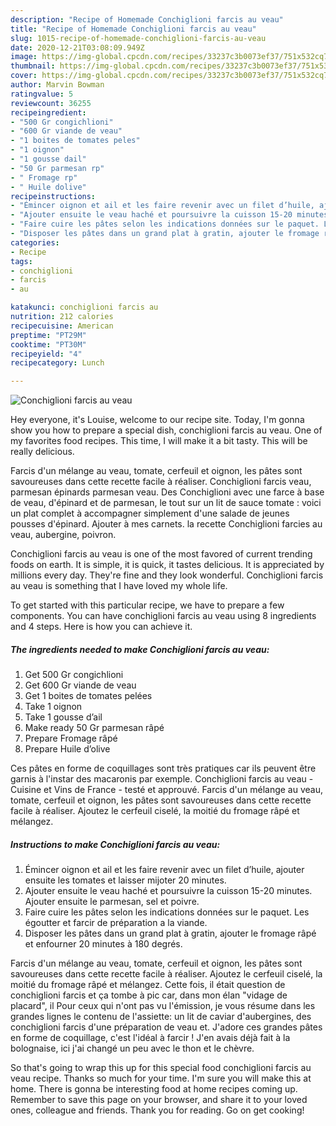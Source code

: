 ```yaml
---
description: "Recipe of Homemade Conchiglioni farcis au veau"
title: "Recipe of Homemade Conchiglioni farcis au veau"
slug: 1015-recipe-of-homemade-conchiglioni-farcis-au-veau
date: 2020-12-21T03:08:09.949Z
image: https://img-global.cpcdn.com/recipes/33237c3b0073ef37/751x532cq70/conchiglioni-farcis-au-veau-photo-principale-de-la-recette.jpg
thumbnail: https://img-global.cpcdn.com/recipes/33237c3b0073ef37/751x532cq70/conchiglioni-farcis-au-veau-photo-principale-de-la-recette.jpg
cover: https://img-global.cpcdn.com/recipes/33237c3b0073ef37/751x532cq70/conchiglioni-farcis-au-veau-photo-principale-de-la-recette.jpg
author: Marvin Bowman
ratingvalue: 5
reviewcount: 36255
recipeingredient:
- "500 Gr congichlioni"
- "600 Gr viande de veau"
- "1 boites de tomates peles"
- "1 oignon"
- "1 gousse dail"
- "50 Gr parmesan rp"
- " Fromage rp"
- " Huile dolive"
recipeinstructions:
- "Émincer oignon et ail et les faire revenir avec un filet d’huile, ajouter ensuite les tomates et laisser mijoter 20 minutes."
- "Ajouter ensuite le veau haché et poursuivre la cuisson 15-20 minutes. Ajouter ensuite le parmesan, sel et poivre."
- "Faire cuire les pâtes selon les indications données sur le paquet. Les égoutter et farcir de préparation a la viande."
- "Disposer les pâtes dans un grand plat à gratin, ajouter le fromage râpé et enfourner 20 minutes à 180 degrés."
categories:
- Recipe
tags:
- conchiglioni
- farcis
- au

katakunci: conchiglioni farcis au 
nutrition: 212 calories
recipecuisine: American
preptime: "PT29M"
cooktime: "PT30M"
recipeyield: "4"
recipecategory: Lunch

---
```



![Conchiglioni farcis au veau](https://img-global.cpcdn.com/recipes/33237c3b0073ef37/751x532cq70/conchiglioni-farcis-au-veau-photo-principale-de-la-recette.jpg)

Hey everyone, it's Louise, welcome to our recipe site. Today, I'm gonna show you how to prepare a special dish, conchiglioni farcis au veau. One of my favorites food recipes. This time, I will make it a bit tasty. This will be really delicious.

Farcis d&#39;un mélange au veau, tomate, cerfeuil et oignon, les pâtes sont savoureuses dans cette recette facile à réaliser. Conchiglioni farcis veau, parmesan épinards parmesan veau. Des Conchiglioni avec une farce à base de veau, d&#39;épinard et de parmesan, le tout sur un lit de sauce tomate : voici un plat complet à accompagner simplement d&#39;une salade de jeunes pousses d&#39;épinard. Ajouter à mes carnets. la recette Conchiglioni farcies au veau, aubergine, poivron.

Conchiglioni farcis au veau is one of the most favored of current trending foods on earth. It is simple, it is quick, it tastes delicious. It is appreciated by millions every day. They're fine and they look wonderful. Conchiglioni farcis au veau is something that I have loved my whole life.


To get started with this particular recipe, we have to prepare a few components. You can have conchiglioni farcis au veau using 8 ingredients and 4 steps. Here is how you can achieve it.

<!--inarticleads1-->

##### The ingredients needed to make Conchiglioni farcis au veau:

1. Get 500 Gr congichlioni
1. Get 600 Gr viande de veau
1. Get 1 boites de tomates pelées
1. Take 1 oignon
1. Take 1 gousse d’ail
1. Make ready 50 Gr parmesan râpé
1. Prepare  Fromage râpé
1. Prepare  Huile d’olive


Ces pâtes en forme de coquillages sont très pratiques car ils peuvent être garnis à l&#39;instar des macaronis par exemple. Conchiglioni farcis au veau - Cuisine et Vins de France - testé et approuvé. Farcis d&#39;un mélange au veau, tomate, cerfeuil et oignon, les pâtes sont savoureuses dans cette recette facile à réaliser. Ajoutez le cerfeuil ciselé, la moitié du fromage râpé et mélangez. 

<!--inarticleads2-->

##### Instructions to make Conchiglioni farcis au veau:

1. Émincer oignon et ail et les faire revenir avec un filet d’huile, ajouter ensuite les tomates et laisser mijoter 20 minutes.
1. Ajouter ensuite le veau haché et poursuivre la cuisson 15-20 minutes. Ajouter ensuite le parmesan, sel et poivre.
1. Faire cuire les pâtes selon les indications données sur le paquet. Les égoutter et farcir de préparation a la viande.
1. Disposer les pâtes dans un grand plat à gratin, ajouter le fromage râpé et enfourner 20 minutes à 180 degrés.


Farcis d&#39;un mélange au veau, tomate, cerfeuil et oignon, les pâtes sont savoureuses dans cette recette facile à réaliser. Ajoutez le cerfeuil ciselé, la moitié du fromage râpé et mélangez. Cette fois, il était question de conchiglioni farcis et ça tombe à pic car, dans mon élan &#34;vidage de placard&#34;, il Pour ceux qui n&#39;ont pas vu l&#39;émission, je vous résume dans les grandes lignes le contenu de l&#39;assiette: un lit de caviar d&#39;aubergines, des conchiglioni farcis d&#39;une préparation de veau et. J&#39;adore ces grandes pâtes en forme de coquillage, c&#39;est l&#39;idéal à farcir ! J&#39;en avais déjà fait à la bolognaise, ici j&#39;ai changé un peu avec le thon et le chèvre. 

So that's going to wrap this up for this special food conchiglioni farcis au veau recipe. Thanks so much for your time. I'm sure you will make this at home. There is gonna be interesting food at home recipes coming up. Remember to save this page on your browser, and share it to your loved ones, colleague and friends. Thank you for reading. Go on get cooking!
